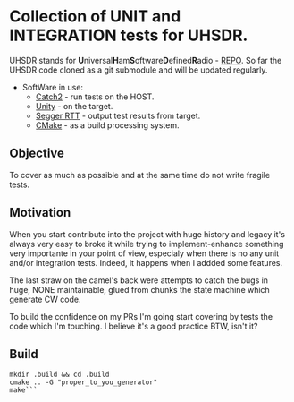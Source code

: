 # Collection of UNIT and INTEGRATION tests for UHSDR.
UHSDR stands for **U**niversal**H**am**S**oftware**D**efined**R**adio - [REPO](https://github.com/df8oe/UHSDR).
So far the UHSDR code cloned as a git submodule and will be updated regularly.
- SoftWare in use:   
    - [Catch2](https://github.com/catchorg/Catch2) - run tests on the HOST.
    - [Unity](https://github.com/ThrowTheSwitch/Unity) - on the target.
    - [Segger RTT](https://wiki.segger.com/RTT) - output test results from target.
    - [CMake](https://cmake.org/overview/) - as a build processing system.

## Objective
To cover as much as possible and at the same time do not write fragile tests.

## Motivation
When you start contribute into the project with huge history and legacy it's always very
easy to broke it while trying to implement-enhance something very importante in your point of view, especialy
when there is no any unit and/or integration tests. Indeed, it happens when I addded some features. 

The last straw on the camel's back were attempts to catch the bugs in huge, NONE maintainable,
glued from chunks the state machine which generate CW code.

To build the confidence on my PRs I'm going start covering by tests the code which I'm touching.
I believe it's a good practice BTW, isn't it?

## Build
```
mkdir .build && cd .build
cmake .. -G "proper_to_you_generator"
make```
